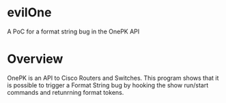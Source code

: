 # evilOne

A PoC for a format string bug in the OnePK API

# Overview

OnePK is an API to Cisco Routers and Switches. This program shows that it is possible to trigger a Format String bug by hooking the show run/start commands and retunrning format tokens.